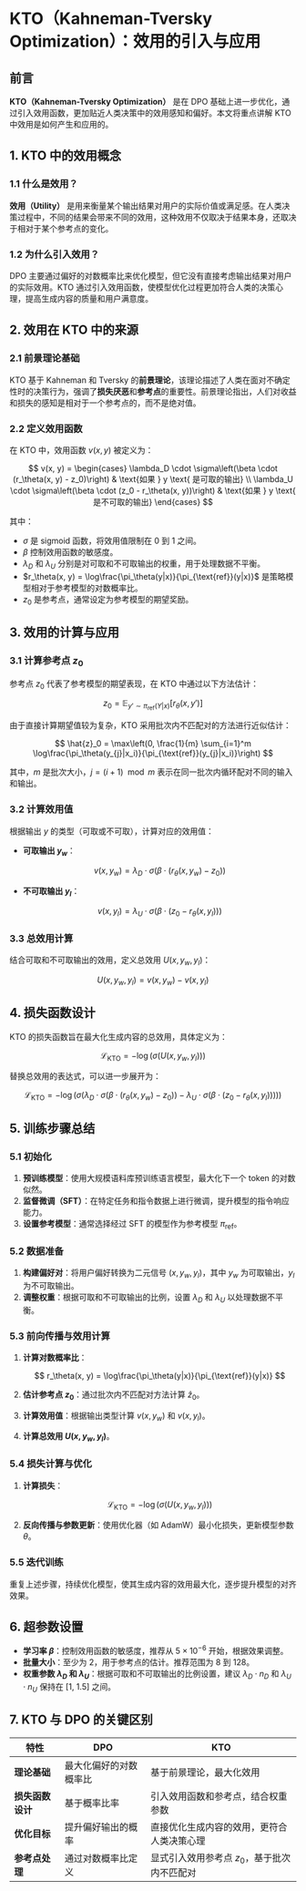 
# KTO（Kahneman-Tversky Optimization）：效用的引入与应用

## 前言

**KTO（Kahneman-Tversky Optimization）** 是在 DPO 基础上进一步优化，通过引入效用函数，更加贴近人类决策中的效用感知和偏好。本文将重点讲解 KTO 中效用是如何产生和应用的。

## 1. KTO 中的效用概念

### 1.1 什么是效用？

**效用（Utility）** 是用来衡量某个输出结果对用户的实际价值或满足感。在人类决策过程中，不同的结果会带来不同的效用，这种效用不仅取决于结果本身，还取决于相对于某个参考点的变化。

### 1.2 为什么引入效用？

DPO 主要通过偏好的对数概率比来优化模型，但它没有直接考虑输出结果对用户的实际效用。KTO 通过引入效用函数，使模型优化过程更加符合人类的决策心理，提高生成内容的质量和用户满意度。

## 2. 效用在 KTO 中的来源

### 2.1 前景理论基础

KTO 基于 Kahneman 和 Tversky 的**前景理论**，该理论描述了人类在面对不确定性时的决策行为，强调了**损失厌恶**和**参考点**的重要性。前景理论指出，人们对收益和损失的感知是相对于一个参考点的，而不是绝对值。

### 2.2 定义效用函数

在 KTO 中，效用函数 $v(x, y)$ 被定义为：

$$
v(x, y) =
\begin{cases}
\lambda_D \cdot \sigma\left(\beta \cdot (r_\theta(x, y) - z_0)\right) & \text{如果 } y \text{ 是可取的输出} \\
\lambda_U \cdot \sigma\left(\beta \cdot (z_0 - r_\theta(x, y))\right) & \text{如果 } y \text{ 是不可取的输出}
\end{cases}
$$

其中：
- $\sigma$ 是 sigmoid 函数，将效用值限制在 0 到 1 之间。
- $\beta$ 控制效用函数的敏感度。
- $\lambda_D$ 和 $\lambda_U$ 分别是对可取和不可取输出的权重，用于处理数据不平衡。
- $r_\theta(x, y) = \log\frac{\pi_\theta(y|x)}{\pi_{\text{ref}}(y|x)}$ 是策略模型相对于参考模型的对数概率比。
- $z_0$ 是参考点，通常设定为参考模型的期望奖励。

## 3. 效用的计算与应用

### 3.1 计算参考点 $z_0$

参考点 $z_0$ 代表了参考模型的期望表现，在 KTO 中通过以下方法估计：

$$
z_0 = \mathbb{E}_{y' \sim \pi_{\text{ref}}(Y|x)}[r_\theta(x, y')]
$$

由于直接计算期望值较为复杂，KTO 采用批次内不匹配对的方法进行近似估计：

$$
\hat{z}_0 = \max\left(0, \frac{1}{m} \sum_{i=1}^m \log\frac{\pi_\theta(y_{j}|x_i)}{\pi_{\text{ref}}(y_{j}|x_i)}\right)
$$

其中，$m$ 是批次大小，$j = (i + 1) \mod m$ 表示在同一批次内循环配对不同的输入和输出。

### 3.2 计算效用值

根据输出 $y$ 的类型（可取或不可取），计算对应的效用值：

- **可取输出 $y_w$**：
  
  $$
  v(x, y_w) = \lambda_D \cdot \sigma\left(\beta \cdot (r_\theta(x, y_w) - z_0)\right)
  $$

- **不可取输出 $y_l$**：
  
  $$
  v(x, y_l) = \lambda_U \cdot \sigma\left(\beta \cdot (z_0 - r_\theta(x, y_l))\right)
  $$

### 3.3 总效用计算

结合可取和不可取输出的效用，定义总效用 $U(x, y_w, y_l)$：

$$
U(x, y_w, y_l) = v(x, y_w) - v(x, y_l)
$$

## 4. 损失函数设计

KTO 的损失函数旨在最大化生成内容的总效用，具体定义为：

$$
\mathcal{L}_{\text{KTO}} = -\log(\sigma(U(x, y_w, y_l)))
$$

替换总效用的表达式，可以进一步展开为：

$$
\mathcal{L}_{\text{KTO}} = -\log\left(\sigma\left(\lambda_D \cdot \sigma\left(\beta \cdot (r_\theta(x, y_w) - z_0)\right) - \lambda_U \cdot \sigma\left(\beta \cdot (z_0 - r_\theta(x, y_l))\right)\right)\right)
$$

## 5. 训练步骤总结

### 5.1 初始化

1. **预训练模型**：使用大规模语料库预训练语言模型，最大化下一个 token 的对数似然。
2. **监督微调（SFT）**：在特定任务和指令数据上进行微调，提升模型的指令响应能力。
3. **设置参考模型**：通常选择经过 SFT 的模型作为参考模型 $\pi_{\text{ref}}$。

### 5.2 数据准备

1. **构建偏好对**：将用户偏好转换为二元信号 $(x, y_w, y_l)$，其中 $y_w$ 为可取输出，$y_l$ 为不可取输出。
2. **调整权重**：根据可取和不可取输出的比例，设置 $\lambda_D$ 和 $\lambda_U$ 以处理数据不平衡。

### 5.3 前向传播与效用计算

1. **计算对数概率比**：

   $$
   r_\theta(x, y) = \log\frac{\pi_\theta(y|x)}{\pi_{\text{ref}}(y|x)}
   $$

2. **估计参考点 $z_0$**：通过批次内不匹配对方法计算 $\hat{z}_0$。
3. **计算效用值**：根据输出类型计算 $v(x, y_w)$ 和 $v(x, y_l)$。
4. **计算总效用 $U(x, y_w, y_l)$**。

### 5.4 损失计算与优化

1. **计算损失**：

   $$
   \mathcal{L}_{\text{KTO}} = -\log(\sigma(U(x, y_w, y_l)))
   $$

2. **反向传播与参数更新**：使用优化器（如 AdamW）最小化损失，更新模型参数 $\theta$。

### 5.5 迭代训练

重复上述步骤，持续优化模型，使其生成内容的效用最大化，逐步提升模型的对齐效果。

## 6. 超参数设置

- **学习率 $\beta$**：控制效用函数的敏感度，推荐从 $5 \times 10^{-6}$ 开始，根据效果调整。
- **批量大小**：至少为 2，用于参考点的估计。推荐范围为 8 到 128。
- **权重参数 $\lambda_D$ 和 $\lambda_U$**：根据可取和不可取输出的比例设置，建议 $\lambda_D \cdot n_D$ 和 $\lambda_U \cdot n_U$ 保持在 [1, 1.5] 之间。

## 7. KTO 与 DPO 的关键区别

| **特性**            | **DPO**                                | **KTO**                                        |
|---------------------|----------------------------------------|------------------------------------------------|
| **理论基础**        | 最大化偏好的对数概率比                | 基于前景理论，最大化效用                      |
| **损失函数设计**    | 基于概率比率                           | 引入效用函数和参考点，结合权重参数            |
| **优化目标**        | 提升偏好输出的概率                    | 直接优化生成内容的效用，更符合人类决策心理      |
| **参考点处理**      | 通过对数概率比定义                     | 显式引入效用参考点 $z_0$，基于批次内不匹配对 |

